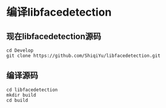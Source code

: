 # 编译libfacedetection

## 现在libfacedetection源码
```
cd Develop
git clone https://github.com/ShiqiYu/libfacedetection.git
```
## 编译源码
```
cd libfacedetection
mkdir build
cd build



